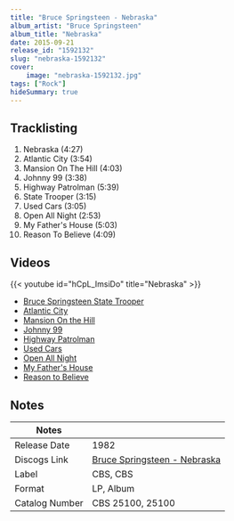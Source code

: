 ```yaml
---
title: "Bruce Springsteen - Nebraska"
album_artist: "Bruce Springsteen"
album_title: "Nebraska"
date: 2015-09-21
release_id: "1592132"
slug: "nebraska-1592132"
cover:
    image: "nebraska-1592132.jpg"
tags: ["Rock"]
hideSummary: true
---
```


## Tracklisting
1. Nebraska (4:27)
2. Atlantic City (3:54)
3. Mansion On The Hill (4:03)
4. Johnny 99 (3:38)
5. Highway Patrolman (5:39)
6. State Trooper (3:15)
7. Used Cars (3:05)
8. Open All Night (2:53)
9. My Father's House (5:03)
10. Reason To Believe (4:09)

## Videos
{{< youtube id="hCpL_ImsiDo" title="Nebraska" >}}
- [Bruce Springsteen State Trooper](https://www.youtube.com/watch?v=nU5MyNuBdhg)
- [Atlantic City](https://www.youtube.com/watch?v=_vy8edcyvHU)
- [Mansion On the Hill](https://www.youtube.com/watch?v=fxsHA0M8gtM)
- [Johnny 99](https://www.youtube.com/watch?v=OQUcqK1Op6Y)
- [Highway Patrolman](https://www.youtube.com/watch?v=o7v1YwubWw8)
- [Used Cars](https://www.youtube.com/watch?v=67dYxOXPtfQ)
- [Open All Night](https://www.youtube.com/watch?v=TxuXBj3EjOs)
- [My Father's House](https://www.youtube.com/watch?v=r0NKGaPSSBQ)
- [Reason to Believe](https://www.youtube.com/watch?v=H49obsV6oZ0)

## Notes

| Notes          |             |
| ---------------| ----------- |
| Release Date   | 1982 |
| Discogs Link   | [Bruce Springsteen - Nebraska](https://www.discogs.com/release/1592132) |
| Label          | CBS, CBS |
| Format         | LP, Album |
| Catalog Number | CBS 25100, 25100 |

